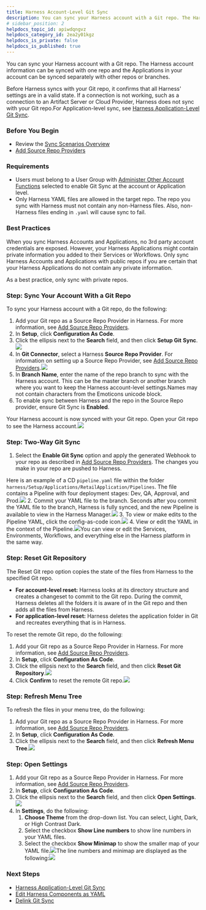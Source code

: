 ```yaml
---
title: Harness Account-Level Git Sync
description: You can sync your Harness account with a Git repo. The Harness account information can be synced with one repo and the Applications in your account can be synced separately with other repos or branch…
# sidebar_position: 2
helpdocs_topic_id: apiwdqngvz
helpdocs_category_id: 2ea2y01kgz
helpdocs_is_private: false
helpdocs_is_published: true
---
```


You can sync your Harness account with a Git repo. The Harness account information can be synced with one repo and the Applications in your account can be synced separately with other repos or branches.

Before Harness syncs with your Git repo, it confirms that all Harness' settings are in a valid state. If a connection is not working, such as a connection to an Artifact Server or Cloud Provider, Harness does not sync with your Git repo.For Application-level sync, see [Harness Application-Level Git Sync](harness-application-level-sync.md).

### Before You Begin

* Review the [Sync Scenarios Overview](configuration-as-code.md#sync-scenarios-overview)
* [Add Source Repo Providers](../account/manage-connectors/add-source-repo-providers.md)

### Requirements

* Users must belong to a User Group with [Administer Other Account Functions](../security/access-management-howtos/users-and-permissions.md) selected to enable Git Sync at the account or Application level.
* Only Harness YAML files are allowed in the target repo. The repo you sync with Harness must not contain any non-Harness files. Also, non-Harness files ending in `.yaml` will cause sync to fail.

### Best Practices

When you sync Harness Accounts and Applications, no 3rd party account credentials are exposed. However, your Harness Applications might contain private information you added to their Services or Workflows. Only sync Harness Accounts and Applications with public repos if you are certain that your Harness Applications do not contain any private information.

As a best practice, only sync with private repos.

### Step: Sync Your Account With a Git Repo

To sync your Harness account with a Git repo, do the following:

1. Add your Git repo as a Source Repo Provider in Harness. For more information, see [Add Source Repo Providers](../account/manage-connectors/add-source-repo-providers.md).
2. In **Setup**, click **Configuration As Code**.
3. Click the ellipsis next to the **Search** field, and then click **Setup Git** **Sync**.![](./static/harness-account-level-sync-00.png)
4. In **Git Connector**, select a Harness **Source Repo Provider**. For information on setting up a Source Repo Provider, see [Add Source Repo Providers](../account/manage-connectors/add-source-repo-providers.md).![](./static/harness-account-level-sync-01.png)
5. In **Branch Name**, enter the name of the repo branch to sync with the Harness account. This can be the master branch or another branch where you want to keep the Harness account-level settings.Names may not contain characters from the Emoticons unicode block.
6. To enable sync between Harness and the repo in the Source Repo provider, ensure Git Sync is **Enabled**.  
  
Your Harness account is now synced with your Git repo. Open your Git repo to see the Harness account.![](./static/harness-account-level-sync-02.png)

### Step: Two-Way Git Sync

1. Select the **Enable Git Sync** option and apply the generated Webhook to your repo as described in [Add Source Repo Providers](../account/manage-connectors/add-source-repo-providers.md). The changes you make in your repo are pushed to Harness.  
  
Here is an example of a CD `pipeline.yaml` file within the folder `harness/Setup/Applications/RetailApplication/Pipelines`. The file contains a Pipeline with four deployment stages: Dev, QA, Approval, and Prod.![](./static/harness-account-level-sync-03.jpg)
2. Commit your YAML file to the branch. Seconds after you commit the YAML file to the branch, Harness is fully synced, and the new Pipeline is available to view in the Harness Manager.![](./static/harness-account-level-sync-04.jpg)
3. To view or make edits to the Pipeline YAML, click the config-as-code icon.![](./static/harness-account-level-sync-05.png)
4. View or edit the YAML in the context of the Pipeline.![](./static/harness-account-level-sync-06.jpg)You can view or edit the Services, Environments, Workflows, and everything else in the Harness platform in the same way.

### Step: Reset Git Repository

The Reset Git repo option copies the state of the files from Harness to the specified Git repo.

* **For account-level reset:** Harness looks at its directory structure and creates a changeset to commit to the Git repo. During the commit, Harness deletes all the folders it is aware of in the Git repo and then adds all the files from Harness.
* **For application-level reset:** Harness deletes the application folder in Git and recreates everything that is in Harness.

To reset the remote Git repo, do the following:

1. Add your Git repo as a Source Repo Provider in Harness. For more information, see [Add Source Repo Providers](../account/manage-connectors/add-source-repo-providers.md).
2. In **Setup**, click **Configuration As Code**.
3. Click the ellipsis next to the **Search** field, and then click **Reset Git** **Repository**.![](./static/harness-account-level-sync-07.png)
4. Click **Confirm** to reset the remote Git repo.![](./static/harness-account-level-sync-08.png)

### Step: Refresh Menu Tree

To refresh the files in your menu tree, do the following:

1. Add your Git repo as a Source Repo Provider in Harness. For more information, see [Add Source Repo Providers](../account/manage-connectors/add-source-repo-providers.md).
2. In **Setup**, click **Configuration As Code**.
3. Click the ellipsis next to the **Search** field, and then click **Refresh Menu Tree**.![](./static/harness-account-level-sync-09.png)

### Step: Open Settings

1. Add your Git repo as a Source Repo Provider in Harness. For more information, see [Add Source Repo Providers](../account/manage-connectors/add-source-repo-providers.md).
2. In **Setup**, click **Configuration As Code**.
3. Click the ellipsis next to the **Search** field, and then click **Open Settings**.![](./static/harness-account-level-sync-10.png)
4. In **Settings**, do the following:
	1. **Choose Theme** from the drop-down list. You can select, Light, Dark, or High Contrast Dark.
	2. Select the checkbox **Show Line numbers** to show line numbers in your YAML files.
	3. Select the checkbox **Show Minimap** to show the smaller map of your YAML file.![](./static/harness-account-level-sync-11.png)The line numbers and minimap are displayed as the following:![](./static/harness-account-level-sync-12.png)

### Next Steps

* [Harness Application-Level Git Sync](harness-application-level-sync.md)
* [Edit Harness Components as YAML](edit-the-code-in-harness.md)
* [Delink Git Sync](delink-git-sync.md)

